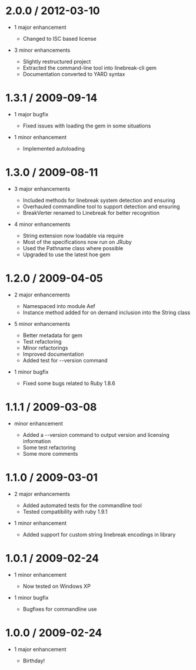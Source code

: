 2.0.0 / 2012-03-10
==================

* 1 major enhancement

  * Changed to ISC based license

* 3 minor enhancements

  * Slightly restructured project
  * Extracted the command-line tool into linebreak-cli gem
  * Documentation converted to YARD syntax

1.3.1 / 2009-09-14
==================

* 1 major bugfix

  * Fixed issues with loading the gem in some situations

* 1 minor enhancement

  * Implemented autoloading

1.3.0 / 2009-08-11
==================

* 3 major enhancements

  * Included methods for linebreak system detection and ensuring
  * Overhauled commandline tool to support detection and ensuring
  * BreakVerter renamed to Linebreak for better recognition

* 4 minor enhancements

  * String extension now loadable via require
  * Most of the specifications now run on JRuby
  * Used the Pathname class where possible
  * Upgraded to use the latest hoe gem

1.2.0 / 2009-04-05
==================

* 2 major enhancements

  * Namespaced into module Aef
  * Instance method added for on demand inclusion into the String class

* 5 minor enhancements

  * Better metadata for gem
  * Test refactoring
  * Minor refactorings
  * Improved documentation
  * Added test for --version command

* 1 minor bugfix

  * Fixed some bugs related to Ruby 1.8.6

1.1.1 / 2009-03-08
==================

* minor enhancement

  * Added a --version command to output version and licensing information
  * Some test refactoring
  * Some more comments

1.1.0 / 2009-03-01
==================

* 2 major enhancements

  * Added automated tests for the commandline tool
  * Tested compatibility with ruby 1.9.1

* 1 minor enhancement

  * Added support for custom string linebreak encodings in library

1.0.1 / 2009-02-24
==================

* 1 minor enhancement

  * Now tested on Windows XP

* 1 minor bugfix

  * Bugfixes for commandline use

1.0.0 / 2009-02-24
==================

* 1 major enhancement

  * Birthday!
